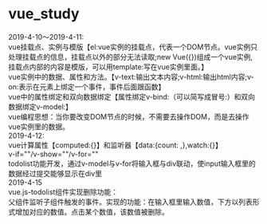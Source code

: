# vue_study
2019-4-10～2019-4-11:  
vue挂载点、实例与模版【el:vue实例的挂载点，代表一个DOM节点。vue实例只处理挂载点的信息，挂载点以外的部分无法读取;new Vue({})组成一个vue实例,挂载点内部的内容是模版，可以用template:写在vue实例里面。】  
vue实例中的数据、属性和方法。【v-text:输出文本内容;v-html:输出html内容;v-on:表示在元素上绑定一个事件，事件后面跟函数】  
vue中的属性绑定和双向数据绑定【属性绑定v-bind:（可以简写成冒号:）和双向数据绑定v-model:】  
vue编程思想：当你要改变DOM节点的时候，不需要去操作DOM，而是去操作vue实例里的数据。  
2019-4-12:  
vue计算属性【computed:{}】和监听器【data:{count: ,},watch:{}】  
v-if=""/v-show=""/v-for=""  
todolist功能开发，通过v-model与v-for将输入框与div联动，使input输入框里的数据经过提交能够显示在div里  
2019-4-15  
vue.js-todolist组件实现删除功能：  
父组件监听子组件触发的事件。实现的功能：在输入框里输入数值，下方以列表形式增加对应的数值。点击某个数值，该数值被删除。  
